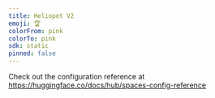 ```yaml
---
title: Heliopet V2
emoji: 🏆
colorFrom: pink
colorTo: pink
sdk: static
pinned: false
---
```


Check out the configuration reference at https://huggingface.co/docs/hub/spaces-config-reference
